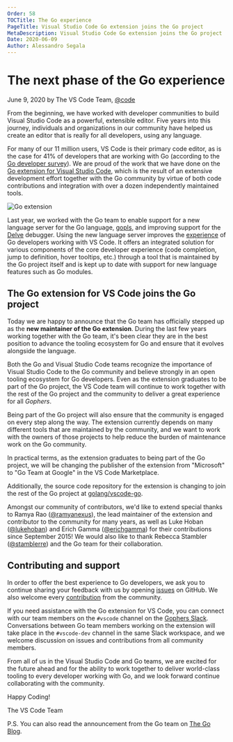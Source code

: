```yaml
---
Order: 58
TOCTitle: The Go experience
PageTitle: Visual Studio Code Go extension joins the Go project
MetaDescription: Visual Studio Code Go extension joins the Go project
Date: 2020-06-09
Author: Alessandro Segala
---
```


# The next phase of the Go experience

June 9, 2020 by The VS Code Team, [@code](https://twitter.com/code)

From the beginning, we have worked with developer communities to build Visual
Studio Code as a powerful, extensible editor. Five years into this journey,
individuals and organizations in our community have helped us create an editor
that is really for all developers, using any language.

For many of our 11 million users, VS Code is their primary code editor, as is
the case for 41% of developers that are working with Go (according to the
[Go developer survey](https://blog.golang.org/survey2019-results)). We are proud
of the work that we have done on the
[Go extension for Visual Studio Code](https://marketplace.visualstudio.com/items?itemName=golang.go),
which is the result of an extensive development effort together with the Go
community by virtue of both code contributions and integration with over a dozen
independently maintained tools.

![Go extension](go-extension.png)

Last year, we worked with the Go team to enable support for a new language
server for the Go language, [gopls](https://golang.org/s/gopls), and improving
support for the [Delve](https://github.com/go-delve/delve/issues/1515) debugger.
Using the new language server improves the
[experience](https://www.youtube.com/watch?v=EFJfdWzBHwE) of Go developers
working with VS Code. It offers an integrated solution for various components of
the core developer experience (code completion, jump to definition, hover
tooltips, etc.) through a tool that is maintained by the Go project itself and
is kept up to date with support for new language features such as Go modules.

## The Go extension for VS Code joins the Go project

Today we are happy to announce that the Go team has officially stepped up as the
**new maintainer of the Go extension**. During the last few years working
together with the Go team, it's been clear they are in the best position to
advance the tooling ecosystem for Go and ensure that it evolves alongside the
language.

Both the Go and Visual Studio Code teams recognize the importance of Visual
Studio Code to the Go community and believe strongly in an open tooling
ecosystem for Go developers. Even as the extension graduates to be part of the
Go project, the VS Code team will continue to work together with the rest of the
Go project and the community to deliver a great experience for all _Gophers_.

Being part of the Go project will also ensure that the community is engaged on
every step along the way. The extension currently depends on many different
tools that are maintained by the community, and we want to work with the owners
of those projects to help reduce the burden of maintenance work on the Go
community.

In practical terms, as the extension graduates to being part of the Go project,
we will be changing the publisher of the extension from "Microsoft" to "Go Team
at Google" in the VS Code Marketplace.

Additionally, the source code repository for the extension is changing to join
the rest of the Go project at
[golang/vscode-go](https://github.com/golang/vscode-go).

Amongst our community of contributors, we'd like to extend special thanks to
Ramya Rao ([@ramyanexus](https://twitter.com/ramyanexus/)), the lead maintainer
of the extension and contributor to the community for many years, as well as
Luke Hoban ([@lukehoban](https://twitter.com/lukehoban/)) and Erich Gamma
([@erichgamma](https://twitter.com/erichgamma/)) for their contributions since
September 2015! We would also like to thank Rebecca Stambler
([@stamblerre](https://twitter.com/stamblerre/)) and the Go team for their
collaboration.

## Contributing and support

In order to offer the best experience to Go developers, we ask you to continue
sharing your feedback with us by opening
[issues](https://github.com/golang/vscode-go/issues) on GitHub. We also welcome
every
[contribution](https://github.com/golang/vscode-go/blob/master/docs/contributing.md)
from the community.

If you need assistance with the Go extension for VS Code, you can connect with
our team members on the `#vscode` channel on the
[Gophers Slack](https://invite.slack.golangbridge.org). Conversations between Go
team members working on the extension will take place in the `#vscode-dev`
channel in the same Slack workspace, and we welcome discussion on issues and
contributions from all community members.

From all of us in the Visual Studio Code and Go teams, we are excited for the
future ahead and for the ability to work together to deliver world-class tooling
to every developer working with Go, and we look forward continue collaborating
with the community.

Happy Coding!

The VS Code Team

P.S. You can also read the announcement from the Go team on
[The Go Blog](https://blog.golang.org/vscode-go).
